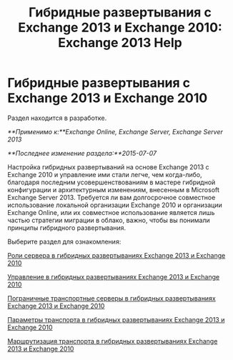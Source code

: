 ﻿---
title: 'Гибридные развертывания с Exchange 2013 и Exchange 2010: Exchange 2013 Help'
TOCTitle: Гибридные развертывания с Exchange 2013 и Exchange 2010
ms:assetid: f865ee1e-ecad-468b-9497-357895900d33
ms:mtpsurl: https://technet.microsoft.com/ru-ru/library/Dn393967(v=EXCHG.150)
ms:contentKeyID: 59636095
ms.date: 01/11/2018
mtps_version: v=EXCHG.150
ms.translationtype: HT
---

# Гибридные развертывания с Exchange 2013 и Exchange 2010

Раздел находится в разработке.  

_**Применимо к:**Exchange Online, Exchange Server, Exchange Server 2013_

_**Последнее изменение раздела:**2015-07-07_

Настройка гибридных развертываний на основе Exchange 2013 с Exchange 2010 и управление ими стали легче, чем когда-либо, благодаря последним усовершенствованиям в мастере гибридной конфигурации и архитектурным изменениям, внесенным в Microsoft Exchange Server 2013. Требуется ли вам долгосрочное совместное использование локальной организации Exchange 2010 и организации Exchange Online, или их совместное использование является лишь частью стратегии миграции в облако, важно, чтобы вы понимали принципы гибридного развертывания.

Выберите раздел для ознакомления:

[Роли сервера в гибридных развертываниях Exchange 2013 и Exchange 2010](server-roles-in-exchange-2013-exchange-2010-hybrid-deployments-exchange-2013-help.md)

[Управление в гибридных развертываниях Exchange 2013 и Exchange 2010](hybrid-management-in-exchange-2013-exchange-2010-hybrid-deployments-exchange-2013-help.md)

[Пограничные транспортные серверы в гибридных развертываниях Exchange 2013 и Exchange 2010](edge-transport-servers-in-exchange-2013-exchange-2010-hybrid-deployments-exchange-2013-help.md)

[Параметры транспорта в гибридных развертываниях Exchange 2013 и Exchange 2010](transport-options-in-exchange-2013-exchange-2010-hybrid-deployments-exchange-2013-help.md)

[Маршрутизация транспорта в гибридных развертываниях Exchange 2013 и Exchange 2010](transport-routing-in-exchange-2013-exchange-2010-hybrid-deployments-exchange-2013-help.md)

